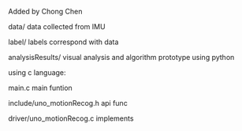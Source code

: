 Added by Chong Chen

data/     data collected from IMU

label/    labels correspond with data

analysisResults/    visual analysis and algorithm prototype using python


using c language:

main.c    main funtion

include/uno_motionRecog.h   api func

driver/uno_motionRecog.c   implements



